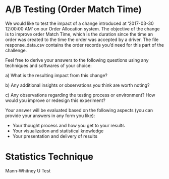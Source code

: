 # A/B Testing (Order Match Time)

We would like to test the impact of a change introduced at ‘2017-03-30 12:00:00 AM’ on our Order Allocation system. The objective of the change is to improve order Match Time, which is the duration since the time an order was created to the time the order was accepted by a driver. The file response_data.csv contains the order records you’d need for this part of the challenge.

Feel free to derive your answers to the following questions using any techniques and softwares of your choice:

a) What is the resulting impact from this change?

b) Any additional insights or observations you think are worth noting?

c) Any observations regarding the testing process or environment? How would you improve or redesign this experiment?

Your answer will be evaluated based on the following aspects (you can provide your answers in any form you like):
- Your thought process and how you get to your results
- Your visualization and statistical knowledge
- Your presentation and delivery of results

# Statistics Technique

Mann-Whitney U Test
